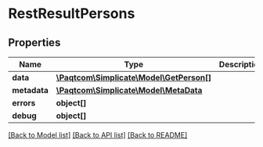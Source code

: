 # RestResultPersons

## Properties

 Name         | Type                                                  | Description | Notes      
--------------|-------------------------------------------------------|-------------|------------
 **data**     | [**\Paqtcom\Simplicate\Model\GetPerson[]**](GetPerson.md) |             | [optional] 
 **metadata** | [**\Paqtcom\Simplicate\Model\MetaData**](MetaData.md)     |             | [optional] 
 **errors**   | **object[]**                                          |             | [optional] 
 **debug**    | **object[]**                                          |             | [optional] 

[[Back to Model list]](../README.md#documentation-for-models) [[Back to API list]](../README.md#documentation-for-api-endpoints) [[Back to README]](../README.md)


